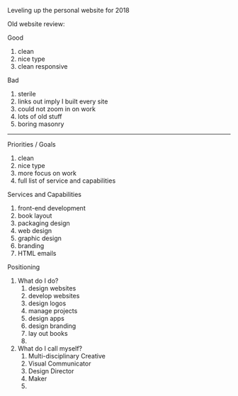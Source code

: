 Leveling up the personal website for 2018

Old website review:

Good

1. clean
2. nice type
3. clean responsive

Bad

1. sterile
2. links out imply I built every site
3. could not zoom in on work
4. lots of old stuff
5. boring masonry

----------------------------------------

Priorities / Goals

1. clean
2. nice type
3. more focus on work
4. full list of service and capabilities

Services and Capabilities

1. front-end development
2. book layout
3. packaging design
4. web design
5. graphic design
6. branding
7. HTML emails

Positioning

1. What do I do?
    1. design websites
    2. develop websites
    3. design logos
    4. manage projects
    5. design apps
    6. design branding
    7. lay out books
    8.
2. What do I call myself?
    1. Multi-disciplinary Creative
    2. Visual Communicator
    3. Design Director
    4. Maker
    5.